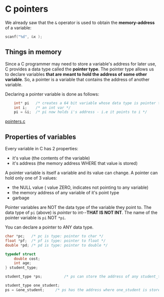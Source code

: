 # C pointers


We already saw that the `&` operator is used to obtain the **memory-address** of a variable:
```c 
scanf("%d", &x );
```

## Things in memory

Since a C programmer may need to store a variable's address for later use, C provides a data type called the **pointer type**. The pointer type allows us to declare variables **that are meant to hold the address of some other variable**. So, a pointer is a variable that contains the address of another variable.

Declaring a pointer variable is done as follows:
```c
	int* pi   /* creates a 64 bit variable whose data type is pointer to int */
	int i;    /* an int var */
	pi = &i;  /* pi now holds i's address - i.e it points to i */
```

[pointers.c](./pointers.c)

## Properties of variables

Every variable in C has 2 properties:
* it's value (the contents of the variable)
* it's address (the memory address WHERE that value is stored)

A pointer variable is itself a variable and its value can change. A pointer can hold only one of 3 values:
* the NULL value ( value ZERO, indicates not pointing to any variable)
* the memory address of any variable of it's point type
* garbage
  
Pointer variables are NOT the data type of the variable they point to. The data type of `pi` (above) is *pointer* to int--**THAT IS NOT INT**. The name of the pointer variable is `pi` NOT `*pi`.

You can declare a pointer to ANY data type.
```c
char *pc;   /* pc is type: pointer to char */
float *pf;  /* pf is type: pointer to float */
double *pd; /* pd is type: pointer to double */

typedef struct
	double cost;
	int age;
} student_type;

student_type *ps;          /* ps can store the address of any student_type variable */

student_type one_student;
ps = &one_student;	   /* ps has the address where one_student is stored in memory */
```
